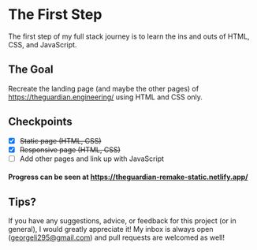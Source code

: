 # The First Step

The first step of my full stack journey is to learn the ins and outs of HTML, CSS, and JavaScript.

## The Goal

Recreate the landing page (and maybe the other pages) of https://theguardian.engineering/ using HTML and CSS only.

## Checkpoints

- [x]  ~~Static page (HTML, CSS)~~
- [x] ~~Responsive page (HTML, CSS)~~
- [ ] Add other pages and link up with JavaScript

#### Progress can be seen at https://theguardian-remake-static.netlify.app/

## Tips?

If you have any suggestions, advice, or feedback for this project (or in general), I would greatly appreciate it!  My inbox is always open (georgeli295@gmail.com) and pull requests are welcomed as well!